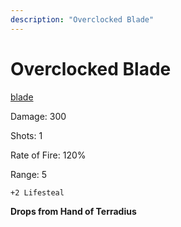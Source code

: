 ```yaml
---
description: "Overclocked Blade"
---
```


# Overclocked Blade

[blade](https://vwiki.valorserver.com/api/item/picture/overclocked%20blade)

Damage: 300

Shots: 1

Rate of Fire: 120%

Range: 5

    +2 Lifesteal

**Drops from Hand of Terradius** 